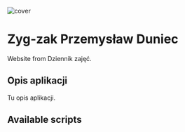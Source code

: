 ![cover](https://itzygzak.github.io/og-wtf.png)

# Zyg-zak Przemysław Duniec 

Website from Dziennik zajęć.

## Opis aplikacji

Tu opis aplikacji.

## Available scripts

